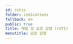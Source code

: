 ```yaml
---
id: rutis
folder: indications
fallback: en
public: true
title: 재발 성 요로 감염 (rUTI)
menutitle: 요로 감염
---
```

